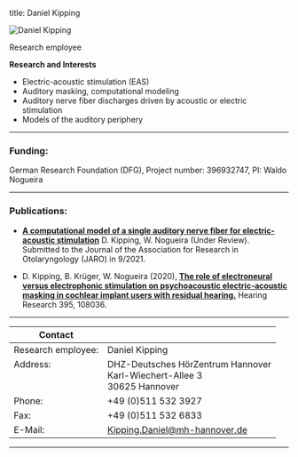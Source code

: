 title: Daniel Kipping 



![Daniel Kipping ](Alrutz.jpg)


Research employee	



**Research and Interests**

* Electric-acoustic stimulation (EAS)
* Auditory masking, computational modeling
* Auditory nerve fiber discharges driven by acoustic or electric stimulation
* Models of the auditory periphery

---
### Funding:

German Research Foundation (DFG), Project number: 396932747, PI: Waldo Nogueira

---
    
### Publications:

* **[A computational model of a single auditory nerve fiber for electric-acoustic stimulation]()** 
 D. Kipping, W. Nogueira (Under Review). 
Submitted to the Journal of the Association for Research in Otolaryngology (JARO) in 9/2021.

- D. Kipping, B. Krüger, W. Nogueira (2020), **[The role of electroneural versus electrophonic stimulation on psychoacoustic electric-acoustic masking in cochlear implant users with residual hearing.](https://www.sciencedirect.com/science/article/pii/S0378595520303075?via%3Dihub)** Hearing Research 395, 108036.



---

| Contact                 |                            |
| ------------------------|--------------------------- |
| Research employee:<br>          | Daniel Kipping |
| Address: <br><br><br>   | DHZ-Deutsches HörZentrum Hannover<br> Karl-Wiechert-Allee 3 <br> 30625 Hannover |
| Phone:                  | +49 (0)511 532 3927 |
| Fax:                    | +49 (0)511 532 6833 |
| E-Mail:                 |<Kipping.Daniel@mh-hannover.de>|

---
    


